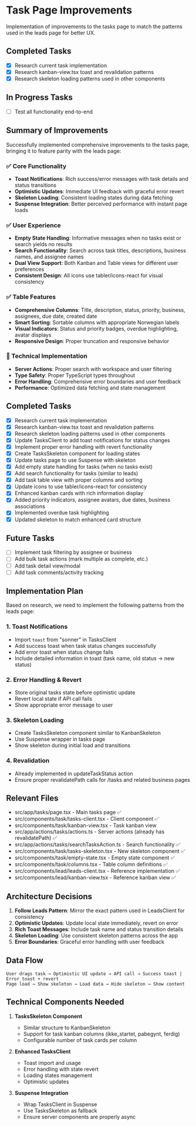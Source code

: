 # Task Page Improvements

Implementation of improvements to the tasks page to match the patterns used in the leads page for better UX.

## Completed Tasks

- [x] Research current task implementation
- [x] Research kanban-view.tsx toast and revalidation patterns  
- [x] Research skeleton loading patterns used in other components

## In Progress Tasks

- [ ] Test all functionality end-to-end

## Summary of Improvements

Successfully implemented comprehensive improvements to the tasks page, bringing it to feature parity with the leads page:

### ✅ Core Functionality
- **Toast Notifications**: Rich success/error messages with task details and status transitions
- **Optimistic Updates**: Immediate UI feedback with graceful error revert
- **Skeleton Loading**: Consistent loading states during data fetching
- **Suspense Integration**: Better perceived performance with instant page loads

### ✅ User Experience
- **Empty State Handling**: Informative messages when no tasks exist or search yields no results
- **Search Functionality**: Search across task titles, descriptions, business names, and assignee names
- **Dual View Support**: Both Kanban and Table views for different user preferences
- **Consistent Design**: All icons use tabler/icons-react for visual consistency

### ✅ Table Features
- **Comprehensive Columns**: Title, description, status, priority, business, assignees, due date, created date
- **Smart Sorting**: Sortable columns with appropriate Norwegian labels
- **Visual Indicators**: Status and priority badges, overdue highlighting, avatar displays
- **Responsive Design**: Proper truncation and responsive behavior

### 🔧 Technical Implementation
- **Server Actions**: Proper search with workspace and user filtering
- **Type Safety**: Proper TypeScript types throughout
- **Error Handling**: Comprehensive error boundaries and user feedback
- **Performance**: Optimized data fetching and state management

## Completed Tasks

- [x] Research current task implementation
- [x] Research kanban-view.tsx toast and revalidation patterns  
- [x] Research skeleton loading patterns used in other components
- [x] Update TasksClient to add toast notifications for status changes
- [x] Implement proper error handling with revert functionality
- [x] Create TasksSkeleton component for loading states
- [x] Update tasks page to use Suspense with skeleton
- [x] Add empty state handling for tasks (when no tasks exist)
- [x] Add search functionality for tasks (similar to leads)
- [x] Add task table view with proper columns and sorting
- [x] Update icons to use tabler/icons-react for consistency
- [x] Enhanced kanban cards with rich information display
- [x] Added priority indicators, assignee avatars, due dates, business associations
- [x] Implemented overdue task highlighting
- [x] Updated skeleton to match enhanced card structure

## Future Tasks

- [ ] Implement task filtering by assignee or business
- [ ] Add bulk task actions (mark multiple as complete, etc.)
- [ ] Add task detail view/modal
- [ ] Add task comments/activity tracking

## Implementation Plan

Based on research, we need to implement the following patterns from the leads page:

### 1. Toast Notifications
- Import `toast` from "sonner" in TasksClient
- Add success toast when task status changes successfully
- Add error toast when status change fails
- Include detailed information in toast (task name, old status → new status)

### 2. Error Handling & Revert
- Store original tasks state before optimistic update
- Revert local state if API call fails
- Show appropriate error message to user

### 3. Skeleton Loading
- Create TasksSkeleton component similar to KanbanSkeleton
- Use Suspense wrapper in tasks page
- Show skeleton during initial load and transitions

### 4. Revalidation
- Already implemented in updateTaskStatus action
- Ensure proper revalidatePath calls for /tasks and related business pages

## Relevant Files

- src/app/tasks/page.tsx - Main tasks page ✅
- src/components/task/tasks-client.tsx - Client component ✅
- src/components/task/kanban-view.tsx - Task kanban view
- src/app/actions/tasks/actions.ts - Server actions (already has revalidatePath) ✅
- src/app/actions/tasks/searchTasksAction.ts - Search functionality ✅
- src/components/task/tasks-skeleton.tsx - New skeleton component ✅
- src/components/task/empty-state.tsx - Empty state component ✅
- src/components/task/columns.tsx - Table column definitions ✅
- src/components/lead/leads-client.tsx - Reference implementation ✅
- src/components/lead/kanban-view.tsx - Reference kanban view ✅

## Architecture Decisions

1. **Follow Leads Pattern**: Mirror the exact pattern used in LeadsClient for consistency
2. **Optimistic Updates**: Update local state immediately, revert on error
3. **Rich Toast Messages**: Include task name and status transition details
4. **Skeleton Loading**: Use consistent skeleton patterns across the app
5. **Error Boundaries**: Graceful error handling with user feedback

## Data Flow

```
User drags task → Optimistic UI update → API call → Success toast | Error toast + revert
Page load → Show skeleton → Load data → Hide skeleton → Show content
```

## Technical Components Needed

1. **TasksSkeleton Component**
   - Similar structure to KanbanSkeleton
   - Support for task kanban columns (ikke_startet, pabegynt, ferdig)
   - Configurable number of task cards per column

2. **Enhanced TasksClient**
   - Toast import and usage
   - Error handling with state revert
   - Loading states management
   - Optimistic updates

3. **Suspense Integration**
   - Wrap TasksClient in Suspense
   - Use TasksSkeleton as fallback
   - Ensure server components are properly async 